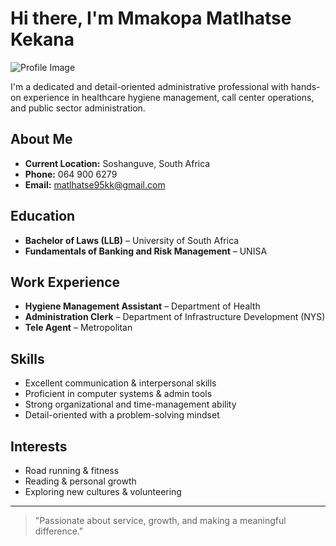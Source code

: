 # Hi there, I'm Mmakopa Matlhatse Kekana

![Profile Image](./profile.jpg)

I'm a dedicated and detail-oriented administrative professional with hands-on experience in healthcare hygiene management, call center operations, and public sector administration.

## About Me

- **Current Location:** Soshanguve, South Africa
- **Phone:** 064 900 6279
- **Email:** matlhatse95kk@gmail.com

## Education

- **Bachelor of Laws (LLB)** – University of South Africa
- **Fundamentals of Banking and Risk Management** – UNISA

## Work Experience

- **Hygiene Management Assistant** – Department of Health
- **Administration Clerk** – Department of Infrastructure Development (NYS)
- **Tele Agent** – Metropolitan

## Skills

- Excellent communication & interpersonal skills  
- Proficient in computer systems & admin tools  
- Strong organizational and time-management ability  
- Detail-oriented with a problem-solving mindset  

## Interests

- Road running & fitness  
- Reading & personal growth  
- Exploring new cultures & volunteering  

---

> "Passionate about service, growth, and making a meaningful difference."
